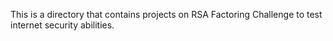 This is a directory that contains projects on RSA Factoring Challenge to test internet security abilities.
